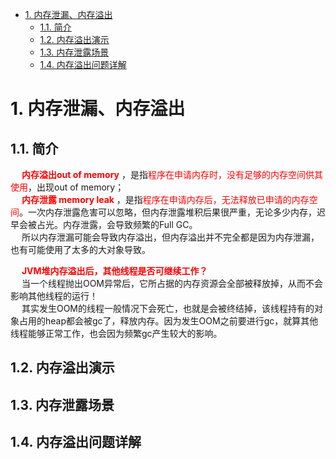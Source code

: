
<!-- TOC -->

- [1. 内存泄漏、内存溢出](#1-内存泄漏内存溢出)
    - [1.1. 简介](#11-简介)
    - [1.2. 内存溢出演示](#12-内存溢出演示)
    - [1.3. 内存泄露场景](#13-内存泄露场景)
    - [1.4. 内存溢出问题详解](#14-内存溢出问题详解)

<!-- /TOC -->

# 1. 内存泄漏、内存溢出  
## 1.1. 简介
&emsp; **<font color = "red">内存溢出out of memory</font>** ，是指<font color = "red">程序在申请内存时，没有足够的内存空间供其使用</font>，出现out of memory；  
&emsp; **<font color = "red">内存泄露 memory leak</font>** ，是指<font color = "red">程序在申请内存后，无法释放已申请的内存空间</font>。一次内存泄露危害可以忽略，但内存泄露堆积后果很严重，无论多少内存，迟早会被占光。内存泄露，会导致频繁的Full GC。  
&emsp; 所以内存泄漏可能会导致内存溢出，但内存溢出并不完全都是因为内存泄漏，也有可能使用了太多的大对象导致。  

&emsp; **<font color = "red">JVM堆内存溢出后，其他线程是否可继续工作？</font>**  
&emsp; 当一个线程抛出OOM异常后，它所占据的内存资源会全部被释放掉，从而不会影响其他线程的运行！  
&emsp; 其实发生OOM的线程一般情况下会死亡，也就是会被终结掉，该线程持有的对象占用的heap都会被gc了，释放内存。因为发生OOM之前要进行gc，就算其他线程能够正常工作，也会因为频繁gc产生较大的影响。  

## 1.2. 内存溢出演示  
<!--
～～
（内存溢出演示）几种典型的内存溢出案例，都在这儿了！
https://mp.weixin.qq.com/s/4SenzIeX9FqsnXAaV6IgLg
 教你写Bug，常见的 OOM 异常分析 
https://mp.weixin.qq.com/s/gIJvtd8rrZz6ttaoGLddLg

面试官：哪些场景会产生OOM？怎么解决？ 
https://mp.weixin.qq.com/s/j8_6QW_WLqlZDUjbDUbyZw

https://mp.weixin.qq.com/s/XJhtBYGMJps4B5wzNTsSVA
-->

## 1.3. 内存泄露场景  
<!-- 
～～
java内存泄漏与内存溢出
https://www.cnblogs.com/panxuejun/p/5883044.html
-->


## 1.4. 内存溢出问题详解  

